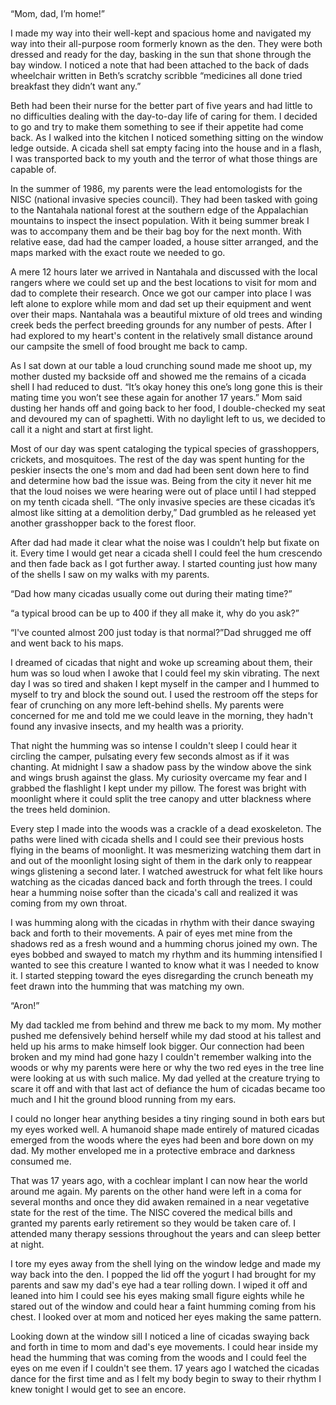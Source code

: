&#x200B;

“Mom, dad, I’m home!”

I made my way into their well-kept and spacious home and navigated my way into their all-purpose room formerly known as the den. They were both dressed and ready for the day, basking in the sun that shone through the bay window. I noticed a note that had been attached to the back of dads wheelchair written in Beth’s scratchy scribble “medicines all done tried breakfast they didn’t want any.”

Beth had been their nurse for the better part of five years and had little to no difficulties dealing with the day-to-day life of caring for them. I decided to go and try to make them something to see if their appetite had come back. As I walked into the kitchen I noticed something sitting on the window ledge outside. A cicada shell sat empty facing into the house and in a flash, I was transported back to my youth and the terror of what those things are capable of.

In the summer of 1986, my parents were the lead entomologists for the NISC (national invasive species council). They had been tasked with going to the Nantahala national forest at the southern edge of the Appalachian mountains to inspect the insect population. With it being summer break I was to accompany them and be their bag boy for the next month. With relative ease, dad had the camper loaded, a house sitter arranged, and the maps marked with the exact route we needed to go.

A mere 12 hours later we arrived in Nantahala and discussed with the local rangers where we could set up and the best locations to visit for mom and dad to complete their research. Once we got our camper into place I was left alone to explore while mom and dad set up their equipment and went over their maps. Nantahala was a beautiful mixture of old trees and winding creek beds the perfect breeding grounds for any number of pests. After I had explored to my heart's content in the relatively small distance around our campsite the smell of food brought me back to camp. 

As I sat down at our table a loud crunching sound made me shoot up, my mother dusted my backside off and showed me the remains of a cicada shell I had reduced to dust. “It’s okay honey this one’s long gone this is their mating time you won’t see these again for another 17 years.” Mom said dusting her hands off and going back to her food, I double-checked my seat and devoured my can of spaghetti. With no daylight left to us, we decided to call it a night and start at first light.

Most of our day was spent cataloging the typical species of grasshoppers, crickets, and mosquitoes. The rest of the day was spent hunting for the peskier insects the one's mom and dad had been sent down here to find and determine how bad the issue was. Being from the city it never hit me that the loud noises we were hearing were out of place until I had stepped on my tenth cicada shell. “The only invasive species are these cicadas it’s almost like sitting at a demolition derby,” Dad grumbled as he released yet another grasshopper back to the forest floor.

After dad had made it clear what the noise was I couldn’t help but fixate on it. Every time I would get near a cicada shell I could feel the hum crescendo and then fade back as I got further away. I started counting just how many of the shells I saw on my walks with my parents. 

“Dad how many cicadas usually come out during their mating time?” 

“a typical brood can be up to 400 if they all make it, why do you ask?”

“I've counted almost 200 just today is that normal?”Dad shrugged me off and went back to his maps. 

I dreamed of cicadas that night and woke up screaming about them, their hum was so loud when I awoke that I could feel my skin vibrating. The next day I was so tired and shaken I kept myself in the camper and I hummed to myself to try and block the sound out. I used the restroom off the steps for fear of crunching on any more left-behind shells. My parents were concerned for me and told me we could leave in the morning, they hadn't found any invasive insects, and my health was a priority. 

That night the humming was so intense I couldn't sleep I could hear it circling the camper, pulsating every few seconds almost as if it was chanting. At midnight I saw a shadow pass by the window above the sink and wings brush against the glass. My curiosity overcame my fear and I grabbed the flashlight I kept under my pillow. The forest was bright with moonlight where it could split the tree canopy and utter blackness where the trees held dominion.

Every step I made into the woods was a crackle of a dead exoskeleton. The paths were lined with cicada shells and I could see their previous hosts flying in the beams of moonlight. It was mesmerizing watching them dart in and out of the moonlight losing sight of them in the dark only to reappear wings glistening a second later. I watched awestruck for what felt like hours watching as the cicadas danced back and forth through the trees. I could hear a humming noise softer than the cicada's call and realized it was coming from my own throat.

I was humming along with the cicadas in rhythm with their dance swaying back and forth to their movements. A pair of eyes met mine from the shadows red as a fresh wound and a humming chorus joined my own. The eyes bobbed and swayed to match my rhythm and its humming intensified I wanted to see this creature I wanted to know what it was I needed to know it. I started stepping toward the eyes disregarding the crunch beneath my feet drawn into the humming that was matching my own.

“Aron!”

My dad tackled me from behind and threw me back to my mom. My mother pushed me defensively behind herself while my dad stood at his tallest and held up his arms to make himself look bigger. Our connection had been broken and my mind had gone hazy I couldn't remember walking into the woods or why my parents were here or why the two red eyes in the tree line were looking at us with such malice. My dad yelled at the creature trying to scare it off and with that last act of defiance the hum of cicadas became too much and I hit the ground blood running from my ears.

I could no longer hear anything besides a tiny ringing sound in both ears but my eyes worked well. A humanoid shape made entirely of matured cicadas emerged from the woods where the eyes had been and bore down on my dad. My mother enveloped me in a protective embrace and darkness consumed me.

That was 17 years ago, with a cochlear implant I can now hear the world around me again. My parents on the other hand were left in a coma for several months and once they did awaken remained in a near vegetative state for the rest of the time. The NISC covered the medical bills and granted my parents early retirement so they would be taken care of. I attended many therapy sessions throughout the years and can sleep better at night.

I tore my eyes away from the shell lying on the window ledge and made my way back into the den. I popped the lid off the yogurt I had brought for my parents and saw my dad's eye had a tear rolling down. I wiped it off and leaned into him I could see his eyes making small figure eights while he stared out of the window and could hear a faint humming coming from his chest. I looked over at mom and noticed her eyes making the same pattern. 

Looking down at the window sill I noticed a line of cicadas swaying back and forth in time to mom and dad's eye movements. I could hear inside my head the humming that was coming from the woods and I could feel the eyes on me even if I couldn't see them. 17 years ago I watched the cicadas dance for the first time and as I felt my body begin to sway to their rhythm I knew tonight I would get to see an encore.